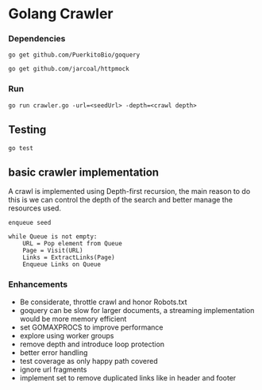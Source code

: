# Golang Crawler #


### Dependencies ###
`go get github.com/PuerkitoBio/goquery`

`go get github.com/jarcoal/httpmock`

### Run ###
`go run crawler.go -url=<seedUrl> -depth=<crawl depth>` 

## Testing ##
`go test`

## basic crawler implementation ##
A crawl is implemented using Depth-first recursion, the main reason to do this is we can control the depth of the search and better manage the resources used.
```initialize Queue
enqueue seed

while Queue is not empty:
    URL = Pop element from Queue
    Page = Visit(URL)
    Links = ExtractLinks(Page)
    Enqueue Links on Queue
```

### Enhancements ###
* Be considerate, throttle crawl and honor Robots.txt
* goquery can be slow for larger documents, a streaming implementation would be more memory efficient
* set GOMAXPROCS to improve performance
* explore using worker groups 
* remove depth and introduce loop protection
* better error handling
* test coverage as only happy path covered
* ignore url fragments
* implement set to remove duplicated links like in header and footer
